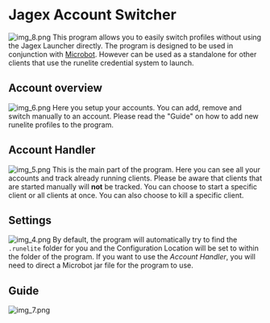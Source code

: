# Jagex Account Switcher
![img_8.png](img_8.png)
This program allows you to easily switch profiles without using the Jagex Launcher directly. The program is designed to be used in conjunction with [Microbot](https://github.com/chsami/Microbot). However can be used as a standalone for other clients that use the runelite credential system to launch.
## Account overview
![img_6.png](img_6.png)
Here you setup your accounts. You can add, remove and switch manually to an account. Please read the "Guide" on how to add new runelite profiles to the program.

## Account Handler
![img_5.png](img_5.png)
This is the main part of the program. Here you can see all your accounts and track already running clients. Please be aware that clients that are started manually will **not** be tracked.
You can choose to start a specific client or all clients at once. You can also choose to kill a specific client.

## Settings
![img_4.png](img_4.png)
By default, the program will automatically try to find the `.runelite` folder for you and the Configuration Location will be set to within the folder of the program.
If you want to use the *Account Handler*, you will need to direct a Microbot jar file for the program to use.

## Guide
![img_7.png](img_7.png)